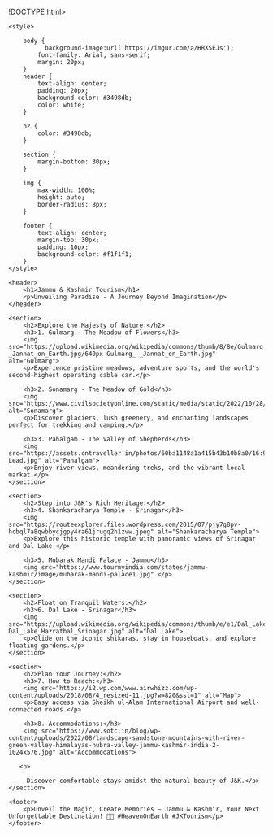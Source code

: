 !DOCTYPE html>
<html lang="en">

<head>
    <meta charset="UTF-8">
    <meta name="viewport" content="width=device-width, initial-scale=1.0">
    <head><title>Jammu & Kashmir Tourism</title>  
     </head>
    

    <style> 
        
        body {
              background-image:url('https://imgur.com/a/HRXSEJs');
            font-family: Arial, sans-serif;
            margin: 20px; 
        }
        header {
            text-align: center;
            padding: 20px;
            background-color: #3498db;
            color: white;
        }

        h2 {
            color: #3498db;
        }

        section {
            margin-bottom: 30px;
        }

        img {
            max-width: 100%;
            height: auto;
            border-radius: 8px;
        }

        footer {
            text-align: center;
            margin-top: 30px;
            padding: 10px;
            background-color: #f1f1f1;
        }
    </style>
       
</head>
     
<body>

    <header>
        <h1>Jammu & Kashmir Tourism</h1>
        <p>Unveiling Paradise - A Journey Beyond Imagination</p>
    </header>

    <section>
        <h2>Explore the Majesty of Nature:</h2>
        <h3>1. Gulmarg - The Meadow of Flowers</h3>
        <img src="https://upload.wikimedia.org/wikipedia/commons/thumb/8/8e/Gulmarg_-_Jannat_on_Earth.jpg/640px-Gulmarg_-_Jannat_on_Earth.jpg" alt="Gulmarg">
        <p>Experience pristine meadows, adventure sports, and the world's second-highest operating cable car.</p>

        <h3>2. Sonamarg - The Meadow of Gold</h3>
        <img src="https://www.civilsocietyonline.com/static/media/static/2022/10/28/travel.869x568.jpg" alt="Sonamarg">
        <p>Discover glaciers, lush greenery, and enchanting landscapes perfect for trekking and camping.</p>

        <h3>3. Pahalgam - The Valley of Shepherds</h3>
        <img src="https://assets.cntraveller.in/photos/60ba1148a1a415b43b10b8a0/16:9/w_960,c_limit/Getaways-Lead.jpg" alt="Pahalgam">
        <p>Enjoy river views, meandering treks, and the vibrant local market.</p>
    </section>

    <section>
        <h2>Step into J&K's Rich Heritage:</h2>
        <h3>4. Shankaracharya Temple - Srinagar</h3>
        <img src="https://routeexplorer.files.wordpress.com/2015/07/pjy7g8pv-hcbql7a8qwbbycjgpy4ra61jrugq2h1zvw.jpeg" alt="Shankaracharya Temple">
        <p>Explore this historic temple with panoramic views of Srinagar and Dal Lake.</p>

        <h3>5. Mubarak Mandi Palace - Jammu</h3>
        <img src="https://www.tourmyindia.com/states/jammu-kashmir/image/mubarak-mandi-palace1.jpg".</p>
    </section>

    <section>
        <h2>Float on Tranquil Waters:</h2>
        <h3>6. Dal Lake - Srinagar</h3>
        <img src="https://upload.wikimedia.org/wikipedia/commons/thumb/e/e1/Dal_Lake_Hazratbal_Srinagar.jpg/700px-Dal_Lake_Hazratbal_Srinagar.jpg" alt="Dal Lake">
        <p>Glide on the iconic shikaras, stay in houseboats, and explore floating gardens.</p>
    </section>

    <section>
        <h2>Plan Your Journey:</h2>
        <h3>7. How to Reach:</h3>
        <img src="https://i2.wp.com/www.airwhizz.com/wp-content/uploads/2018/08/4_resized-11.jpg?w=820&ssl=1" alt="Map">
        <p>Easy access via Sheikh ul-Alam International Airport and well-connected roads.</p>

        <h3>8. Accommodations:</h3>
        <img src="https://www.sotc.in/blog/wp-content/uploads/2022/08/landscape-sandstone-mountains-with-river-green-valley-himalayas-nubra-valley-jammu-kashmir-india-2-1024x576.jpg" alt="Accommodations">
       
       <p>
         
         Discover comfortable stays amidst the natural beauty of J&K.</p>
    </section>

    <footer>
        <p>Unveil the Magic, Create Memories – Jammu & Kashmir, Your Next Unforgettable Destination! 📸✨ #HeavenOnEarth #JKTourism</p>
    </footer>

</body>

</html>
